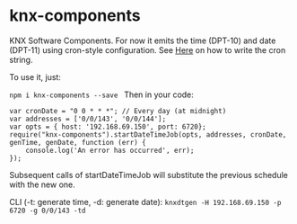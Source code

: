 knx-components
===============

KNX Software Components. For now it emits the time (DPT-10) and date (DPT-11)
using cron-style configuration.
See <a href="https://github.com/tejasmanohar/node-schedule/wiki/Cron-style-Scheduling">Here</a>
on how to write the cron string.

To use it, just:

`npm i knx-components --save
`
Then in your code:

```
var cronDate = "0 0 * * *"; // Every day (at midnight)
var addresses = ['0/0/143', '0/0/144'];
var opts = { host: '192.168.69.150', port: 6720};
require("knx-components").startDateTimeJob(opts, addresses, cronDate, genTime, genDate, function (err) {
    console.log('An error has occurred', err);
});
```

Subsequent calls of startDateTimeJob will substitute the previous schedule with the new one.

CLI (-t: generate time, -d: generate date):
`knxdtgen -H 192.168.69.150 -p 6720 -g 0/0/143 -td`
